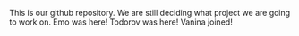 This is our github repository. We are still deciding what project we are going to work on.
Emo was here!
Todorov was here!
Vanina joined!